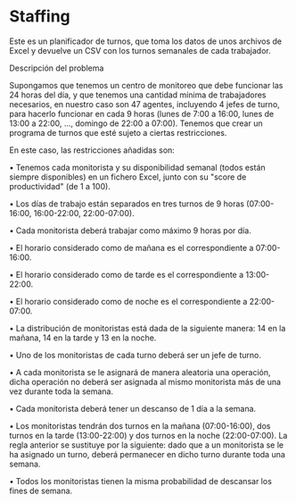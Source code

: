 # Staffing 

Este es un planificador de turnos, que toma los datos de unos archivos de Excel y devuelve un CSV con los turnos semanales de cada trabajador.


Descripción del problema

Supongamos  que tenemos un centro de monitoreo que debe funcionar las 24 horas del día, y que tenemos una cantidad mínima de trabajadores necesarios, en nuestro caso son 47 agentes, incluyendo 4 jefes de turno,  para hacerlo funcionar en cada 9 horas (lunes de 7:00 a 16:00, lunes de 13:00 a 22:00, ..., domingo de 22:00 a 07:00). Tenemos que crear un programa de turnos que esté sujeto a ciertas restricciones.

En este caso, las restricciones añadidas son:

$\bullet$ Tenemos cada monitorista y su disponibilidad semanal (todos están siempre disponibles) en un fichero Excel, junto con su "score de productividad" (de 1 a 100).

$\bullet$ Los días de trabajo están separados en tres turnos de 9 horas (07:00-16:00, 16:00-22:00, 22:00-07:00).

$\bullet$ Cada monitorista deberá trabajar como máximo 9 horas por día.

$\bullet$ El horario considerado como de mañana es el correspondiente a 07:00-16:00.

$\bullet$ El horario considerado como de tarde es el correspondiente a 13:00-22:00.

$\bullet$ El horario considerado como de noche es el correspondiente a 22:00-07:00.

$\bullet$ La distribución de monitoristas está dada de la siguiente manera: 14 en la mañana, 14 en la tarde y 13 en la noche.

$\bullet$ Uno de los monitoristas de cada turno deberá ser un jefe de turno.

$\bullet$ A cada monitorista se le asignará de manera aleatoria una operación, dicha operación no deberá ser asignada al mismo monitorista más de una vez durante toda la semana.

$\bullet$ Cada monitorista deberá tener un descanso de 1 día a la semana.

$\bullet$ Los monitoristas tendrán dos turnos en la mañana (07:00-16:00), dos turnos en la tarde (13:00-22:00) y dos turnos en la noche (22:00-07:00). La regla anterior se sustituye por la siguiente: dado que a un monitorista se le ha asignado un turno, deberá permanecer en dicho turno durante toda una semana.

$\bullet$ Todos los monitoristas tienen la misma probabilidad de descansar los fines de semana. 




